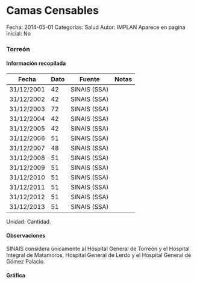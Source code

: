 Camas Censables
=====

Fecha: 2014-05-01
Categorías: Salud
Autor: IMPLAN
Aparece en pagina inicial: No

### Torreón

<!-- break -->

#### Información recopilada

<table class="table table-hover table-bordered matriz">
  <thead>
    <tr><th>Fecha</th><th>Dato</th><th>Fuente</th><th>Notas</th></tr>
  </thead>
  <tbody>
    <tr><td class="centrado">31/12/2001</td><td class="derecha">42</td><td>SINAIS (SSA)</td><td></td></tr>
    <tr><td class="centrado">31/12/2002</td><td class="derecha">42</td><td>SINAIS (SSA)</td><td></td></tr>
    <tr><td class="centrado">31/12/2003</td><td class="derecha">72</td><td>SINAIS (SSA)</td><td></td></tr>
    <tr><td class="centrado">31/12/2004</td><td class="derecha">42</td><td>SINAIS (SSA)</td><td></td></tr>
    <tr><td class="centrado">31/12/2005</td><td class="derecha">42</td><td>SINAIS (SSA)</td><td></td></tr>
    <tr><td class="centrado">31/12/2006</td><td class="derecha">51</td><td>SINAIS (SSA)</td><td></td></tr>
    <tr><td class="centrado">31/12/2007</td><td class="derecha">48</td><td>SINAIS (SSA)</td><td></td></tr>
    <tr><td class="centrado">31/12/2008</td><td class="derecha">51</td><td>SINAIS (SSA)</td><td></td></tr>
    <tr><td class="centrado">31/12/2009</td><td class="derecha">51</td><td>SINAIS (SSA)</td><td></td></tr>
    <tr><td class="centrado">31/12/2010</td><td class="derecha">51</td><td>SINAIS (SSA)</td><td></td></tr>
    <tr><td class="centrado">31/12/2011</td><td class="derecha">51</td><td>SINAIS (SSA)</td><td></td></tr>
    <tr><td class="centrado">31/12/2012</td><td class="derecha">51</td><td>SINAIS (SSA)</td><td></td></tr>
    <tr><td class="centrado">31/12/2013</td><td class="derecha">51</td><td>SINAIS (SSA)</td><td></td></tr>
  </tbody>
</table>

Unidad: Cantidad.

#### Observaciones

SINAIS considera únicamente al Hospital General de Torreón y el Hospital Integral de Matamoros, Hospital General de Lerdo y el Hospital General de Gómez Palacio.

#### Gráfica

<div id="Morrisnqtflctd" class="grafica"></div>
  <script>
  new Morris.Line({
    element: 'Morrisnqtflctd',
    data: [
      { fecha: '2001-12-31', dato: 42 },
      { fecha: '2002-12-31', dato: 42 },
      { fecha: '2003-12-31', dato: 72 },
      { fecha: '2004-12-31', dato: 42 },
      { fecha: '2005-12-31', dato: 42 },
      { fecha: '2006-12-31', dato: 51 },
      { fecha: '2007-12-31', dato: 48 },
      { fecha: '2008-12-31', dato: 51 },
      { fecha: '2009-12-31', dato: 51 },
      { fecha: '2010-12-31', dato: 51 },
      { fecha: '2011-12-31', dato: 51 },
      { fecha: '2012-12-31', dato: 51 },
      { fecha: '2013-12-31', dato: 51 }
    ],
    xkey: 'fecha',
    ykeys: ['dato'],
    labels: ['Dato'],
    lineColors: ['#FF5B02'],
    xLabelFormat: function(d) {
      return d.getDate()+'/'+(d.getMonth()+1)+'/'+d.getFullYear();
    },
    dateFormat: function (ts) {
      var d = new Date(ts);
      return d.getDate() + '/' + (d.getMonth() + 1) + '/' + d.getFullYear();
    }
  });
  </script>
